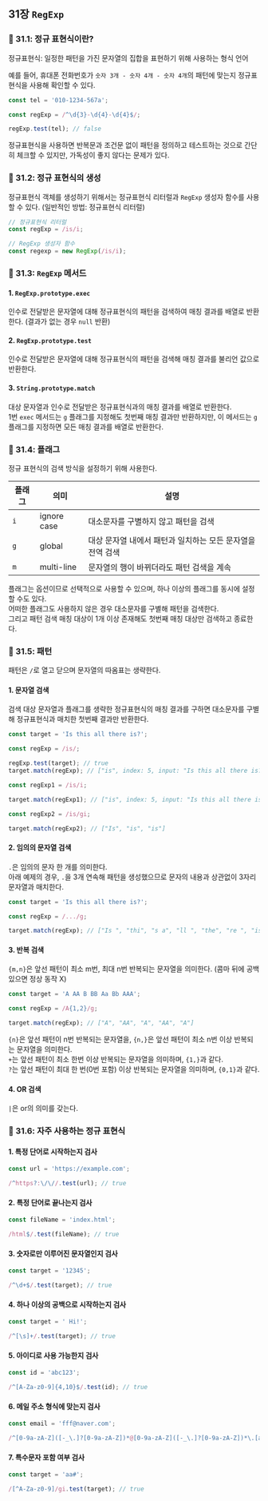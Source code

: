 ## 31장 `RegExp`

### 📍 31.1: 정규 표현식이란?

정규표현식: 일정한 패턴을 가진 문자열의 집합을 표현하기 위해 사용하는 형식 언어

예를 들어, 휴대폰 전화번호가 `숫자 3개 - 숫자 4개 - 숫자 4개`의 패턴에 맞는지 정규표현식을 사용해 확인할 수 있다.

```javascript
const tel = '010-1234-567a';

const regExp = /^\d{3}-\d{4}-\d{4}$/;

regExp.test(tel); // false
```

정규표현식을 사용하면 반복문과 조건문 없이 패턴을 정의하고 테스트하는 것으로 간단히 체크할 수 있지만, 가독성이 좋지 않다는 문제가 있다.

### 📍 31.2: 정규 표현식의 생성

정규표현식 객체를 생성하기 위해서는 정규표현식 리터럴과 `RegExp` 생성자 함수를 사용할 수 있다. (일반적인 방법: 정규표현식 리터럴)

```javascript
// 정규표현식 리터럴
const regExp = /is/i;

// RegExp 생성자 함수
const regexp = new RegExp(/is/i);
```

### 📍 31.3: `RegExp` 메서드

#### 1. `RegExp.prototype.exec`

인수로 전달받은 문자열에 대해 정규표현식의 패턴을 검색하여 매칭 결과를 배열로 반환한다. (결과가 없는 경우 `null` 반환)

#### 2. `RegExp.prototype.test`

인수로 전달받은 문자열에 대해 정규표현식의 패턴을 검색해 매칭 결과를 불리언 값으로 반환한다.

#### 3. `String.prototype.match`

대상 문자열과 인수로 전달받은 정규표현식과의 매칭 결과를 배열로 반환한다.  
1번 `exec` 메서드는 `g` 플래그를 지정해도 첫번째 매칭 결과만 반환하지만, 이 메서드는 `g` 플래그를 지정하면 모든 매칭 결과를 배열로 반환한다.

### 📍 31.4: 플래그

정규 표현식의 검색 방식을 설정하기 위해 사용한다.

| 플래그 | 의미        | 설명                                                       |
| ------ | ----------- | ---------------------------------------------------------- |
| `i`    | ignore case | 대소문자를 구별하지 않고 패턴을 검색                       |
| `g`    | global      | 대상 문자열 내에서 패턴과 일치하는 모든 문자열을 전역 검색 |
| `m`    | multi-line  | 문자열의 행이 바뀌더라도 패턴 검색을 계속                  |

플래그는 옵션이므로 선택적으로 사용할 수 있으며, 하나 이상의 플래그를 동시에 설정할 수도 있다.  
어떠한 플래그도 사용하지 않은 경우 대소문자를 구별해 패턴을 검색한다.  
그리고 패턴 검색 매칭 대상이 1개 이상 존재해도 첫번째 매칭 대상만 검색하고 종료한다.

### 📍 31.5: 패턴

패턴은 `/`로 열고 닫으며 문자열의 따옴표는 생략한다.

#### 1. 문자열 검색

검색 대상 문자열과 플래그를 생략한 정규표현식의 매칭 결과를 구하면 대소문자를 구별해 정규표현식과 매치한 첫번째 결과만 반환한다.

```javascript
const target = 'Is this all there is?';

const regExp = /is/;

regExp.test(target); // true
target.match(regExp); // ["is", index: 5, input: "Is this all there is?", groups: undefined]

const regExp1 = /is/i;

target.match(regExp1); // ["is", index: 5, input: "Is this all there is?", groups: undefined]

const regExp2 = /is/gi;

target.match(regExp2); // ["Is", "is", "is"]
```

#### 2. 임의의 문자열 검색

`.`은 임의의 문자 한 개를 의미한다.  
아래 예제의 경우, `.`을 3개 연속해 패턴을 생성했으므로 문자의 내용과 상관없이 3자리 문자열과 매치한다.

```javascript
const target = 'Is this all there is?';

const regExp = /.../g;

target.match(regExp); // ["Is ", "thi", "s a", "ll ", "the", "re ", "is?"]
```

#### 3. 반복 검색

`{m,n}`은 앞선 패턴이 최소 m번, 최대 n번 반복되는 문자열을 의미한다. (콤마 뒤에 공백 있으면 정상 동작 X)

```javascript
const target = 'A AA B BB Aa Bb AAA';

const regExp = /A{1,2}/g;

target.match(regExp); // ["A", "AA", "A", "AA", "A"]
```

`{n}`은 앞선 패턴이 n번 반복되는 문자열을, `{n,}`은 앞선 패턴이 최소 n번 이상 반복되는 문자열을 의미한다.  
`+`는 앞선 패턴이 최소 한번 이상 반복되는 문자열을 의미하며, `{1,}`과 같다.  
`?`는 앞선 패턴이 최대 한 번(0번 포함) 이상 반복되는 문자열을 의미하며, `{0,1}`과 같다.

#### 4. OR 검색

`|`은 or의 의미를 갖는다.

### 📍 31.6: 자주 사용하는 정규 표현식

#### 1. 특정 단어로 시작하는지 검사

```javascript
const url = 'https://example.com';

/^https?:\/\//.test(url); // true
```

#### 2. 특정 단어로 끝나는지 검사

```javascript
const fileName = 'index.html';

/html$/.test(fileName); // true
```

#### 3. 숫자로만 이루어진 문자열인지 검사

```javascript
const target = '12345';

/^\d+$/.test(target); // true
```

#### 4. 하나 이상의 공백으로 시작하는지 검사

```javascript
const target = ' Hi!';

/^[\s]+/.test(target); // true
```

#### 5. 아이디로 사용 가능한지 검사

```javascript
const id = 'abc123';

/^[A-Za-z0-9]{4,10}$/.test(id); // true
```

#### 6. 메일 주소 형식에 맞는지 검사

```javascript
const email = 'fff@naver.com';

/^[0-9a-zA-Z]([-_\.]?[0-9a-zA-Z])*@[0-9a-zA-Z]([-_\.]?[0-9a-zA-Z])*\.[a-zA-Z]{2,3}$/.test(email); // true
```

#### 7. 특수문자 포함 여부 검사

```javascript
const target = 'aa#';

/[^A-Za-z0-9]/gi.test(target); // true
```
